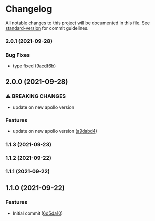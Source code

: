 # Changelog

All notable changes to this project will be documented in this file. See [standard-version](https://github.com/conventional-changelog/standard-version) for commit guidelines.

### 2.0.1 (2021-09-28)


### Bug Fixes

* type fixed ([9acdf6b](https://github.com/mir-dit/apollo-link-batch-alias/commit/9acdf6b2d8450afdd211512d5b5135b56cc39604))

## 2.0.0 (2021-09-28)


### ⚠ BREAKING CHANGES

* update on new apollo version

### Features

* update on new apollo version ([a9dabd4](https://github.com/mir-dit/apollo-link-batch-alias/commit/a9dabd42257eb59842e0c2c3477d7a22d8a0285e))

### 1.1.3 (2021-09-23)

### 1.1.2 (2021-09-22)

### 1.1.1 (2021-09-22)

## 1.1.0 (2021-09-22)


### Features

* Initial commit ([6d5da10](https://github.com/mir-dit/apollo-link-batch-alias/commit/6d5da10cc01826dd35ef0a8b2fff67d29cfd0dd9))
